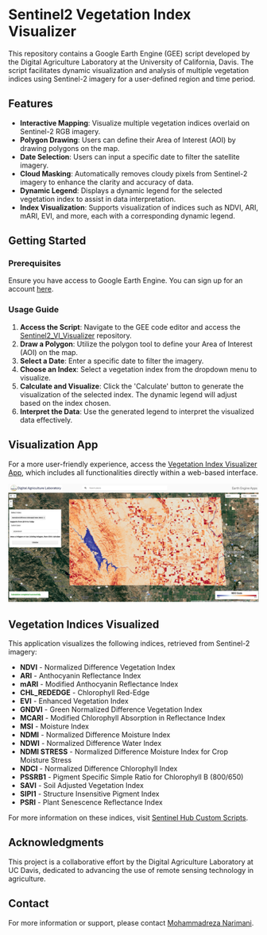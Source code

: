 # Sentinel2 Vegetation Index Visualizer

This repository contains a Google Earth Engine (GEE) script developed by the Digital Agriculture Laboratory at the University of California, Davis. The script facilitates dynamic visualization and analysis of multiple vegetation indices using Sentinel-2 imagery for a user-defined region and time period.

## Features

- **Interactive Mapping**: Visualize multiple vegetation indices overlaid on Sentinel-2 RGB imagery.
- **Polygon Drawing**: Users can define their Area of Interest (AOI) by drawing polygons on the map.
- **Date Selection**: Users can input a specific date to filter the satellite imagery.
- **Cloud Masking**: Automatically removes cloudy pixels from Sentinel-2 imagery to enhance the clarity and accuracy of data.
- **Dynamic Legend**: Displays a dynamic legend for the selected vegetation index to assist in data interpretation.
- **Index Visualization**: Supports visualization of indices such as NDVI, ARI, mARI, EVI, and more, each with a corresponding dynamic legend.

## Getting Started

### Prerequisites

Ensure you have access to Google Earth Engine. You can sign up for an account [here](https://signup.earthengine.google.com/).

### Usage Guide

1. **Access the Script**: Navigate to the GEE code editor and access the [Sentinel2_VI_Visualizer](https://code.earthengine.google.com/?accept_repo=users/mnarimani/Sentinel2_VI_visualizer) repository.
2. **Draw a Polygon**: Utilize the polygon tool to define your Area of Interest (AOI) on the map.
3. **Select a Date**: Enter a specific date to filter the imagery.
4. **Choose an Index**: Select a vegetation index from the dropdown menu to visualize.
5. **Calculate and Visualize**: Click the 'Calculate' button to generate the visualization of the selected index. The dynamic legend will adjust based on the index chosen.
6. **Interpret the Data**: Use the generated legend to interpret the visualized data effectively.

## Visualization App

For a more user-friendly experience, access the [Vegetation Index Visualizer App](https://ee-mnarimani.projects.earthengine.app/view/vegetationindexvisualizer), which includes all functionalities directly within a web-based interface.

![Sample Visualization](Sample_AOI.png)

## Vegetation Indices Visualized

This application visualizes the following indices, retrieved from Sentinel-2 imagery:

- **NDVI** - Normalized Difference Vegetation Index
- **ARI** - Anthocyanin Reflectance Index
- **mARI** - Modified Anthocyanin Reflectance Index
- **CHL_REDEDGE** - Chlorophyll Red-Edge
- **EVI** - Enhanced Vegetation Index
- **GNDVI** - Green Normalized Difference Vegetation Index
- **MCARI** - Modified Chlorophyll Absorption in Reflectance Index
- **MSI** - Moisture Index
- **NDMI** - Normalized Difference Moisture Index
- **NDWI** - Normalized Difference Water Index
- **NDMI STRESS** - Normalized Difference Moisture Index for Crop Moisture Stress
- **NDCI** - Normalized Difference Chlorophyll Index
- **PSSRB1** - Pigment Specific Simple Ratio for Chlorophyll B (800/650)
- **SAVI** - Soil Adjusted Vegetation Index
- **SIPI1** - Structure Insensitive Pigment Index
- **PSRI** - Plant Senescence Reflectance Index

For more information on these indices, visit [Sentinel Hub Custom Scripts](https://custom-scripts.sentinel-hub.com/custom-scripts/sentinel/sentinel-2/).

## Acknowledgments

This project is a collaborative effort by the Digital Agriculture Laboratory at UC Davis, dedicated to advancing the use of remote sensing technology in agriculture.

## Contact

For more information or support, please contact [Mohammadreza Narimani](mailto:mnarimani@ucdavis.edu).
